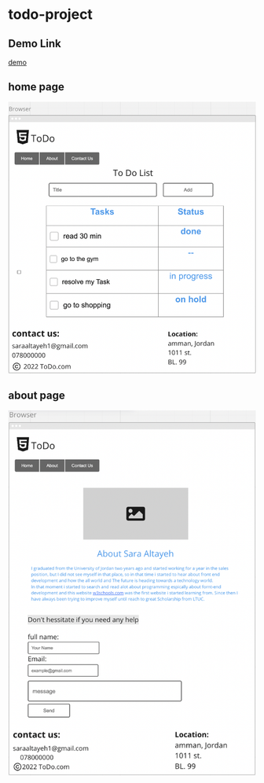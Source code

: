 # todo-project

## Demo Link
[demo](todo-saraaltayeh.com/)

## home page
![home](./aseets/Home-page.png)

## about page
![about](./aseets/about-page.png)

